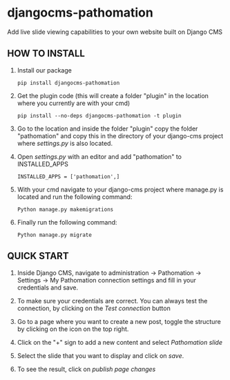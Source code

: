 

# djangocms-pathomation


Add live slide viewing capabilities to your own website built on Django CMS


## HOW TO INSTALL

1. Install our package

    `pip install djangocms-pathomation`
    

2. Get the plugin code (this will create a folder "plugin" in the
    location where you currently are with your cmd)

    `pip install --no-deps djangocms-pathomation -t plugin`

3. Go to the location and inside the folder "plugin" copy the folder
    "pathomation" and copy this in the directory of your django-cms
    project where *settings.py* is also located.
4. Open *settings.py* with an editor and add "pathomation" to INSTALLED_APPS

    `INSTALLED_APPS = ['pathomation',]`

5. With your cmd navigate to your django-cms project where manage.py is located and run the following command:

    `Python manage.py makemigrations`

6. Finally run the following command:

   `Python manage.py migrate`



## QUICK START



1. Inside Django CMS, navigate to administration -> Pathomation -> Settings -> My Pathomation connection settings and fill in your credentials and save.

2. To make sure your credentials are correct. You can always test the connection, by clicking on the *Test connection* button

3. Go to a page where you want to create a new post, toggle the structure by clicking on the icon on the top right.

4. Click on the "+" sign to add a new content and select *Pathomation slide*

5. Select the slide that you want to display and click on *save*.

6. To see the result, click on *publish page changes*
